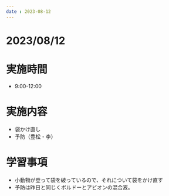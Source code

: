 ```yaml
---
date : 2023-08-12
---
```


# 2023/08/12

# 実施時間
- 9:00-12:00

# 実施内容
- 袋かけ直し
- 予防（豊松・李）

# 学習事項
- 小動物が登って袋を破っているので、それについて袋をかけ直す
- 予防は昨日と同じくボルドーとアビオンの混合液。